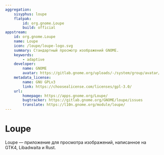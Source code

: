 ```yaml
---
aggregation:
    sisyphus: loupe
    flatpak:
        id: org.gnome.Loupe
        build: official
appstream:
    id: org.gnome.Loupe
    name: Loupe
    icon: /loupe/loupe-logo.svg
    summary: Стандартный просмотр изображений GNOME.
    keywords:
        - adaptive
    developer:
        name: GNOME
        avatar: https://gitlab.gnome.org/uploads/-/system/group/avatar/8/gnomelogo.png?width=48
    metadata_license:
        name: GNU GPLv3
        link: https://choosealicense.com/licenses/gpl-3.0/
    url:
        homepage: https://apps.gnome.org/Loupe/
        bugtracker: https://gitlab.gnome.org/GNOME/loupe/issues
        translate: https://l10n.gnome.org/module/loupe/
---
```


# Loupe

Loupe — приложение для просмотра изображений, написанное на GTK4, Libadwaita и Rust.

<!--@include: @apps/_parts/install/content-repo.md-->
<!--@include: @apps/_parts/install/content-flatpak.md-->
